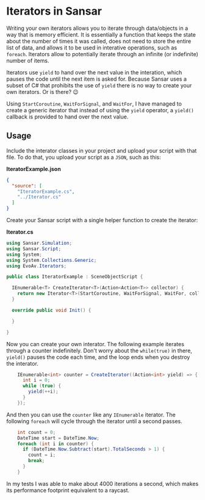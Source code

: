 # Iterators in Sansar

Writing your own iterators allows you to iterate through data/objects in a way that is memory efficient. It is essentially a function that keeps the state about the number of times it was called, does not need to store the entire list of data, and allows it to be used in interative operations, such as `foreach`. Iterators allow to potentially iterate through an infinite (or indefinite) number of items.

Iterators use `yield` to hand over the next value in the interation, which pauses the code until the next item is asked for. Because Sansar uses a subset of C# that prohibits the use of `yield` there is no way to create your own iterators. Or is there? 😉

Using `StartCoroutine`, `WaitForSignal`, and `WaitFor`, I have managed to create a generic iterator that instead of using the `yield` operator, a `yield()` callback is provided to hand over the next value.

## Usage

Include the interator classes in your project and upload your script with that file. To do that, you upload your script as a `JSON`, such as this:

**IteratorExample.json**
```JSON
{
  "source": [
    "IteratorExample.cs",
    "../Iterator.cs"
  ]
}
```

Create your Sansar script with a single helper function to create the iterator:

**Iterator.cs**
```csharp
using Sansar.Simulation;
using Sansar.Script;
using System;
using System.Collections.Generic;
using EvoAv.Iterators;

public class IteratorExample : SceneObjectScript {

  IEnumerable<T> CreateIterator<T>(Action<Action<T>> collector) {
    return new Iterator<T>(StartCoroutine, WaitForSignal, WaitFor, collector);
  }

  override public void Init() {

  }

}
```

Now you can create your own interator. The following example iterates through a counter indefinitely. Don't worry about the `while(true)` in there, `yield()` pauses the code each time, and the loop ends when you destroy the interator.

```csharp
    IEnumerable<int> counter = CreateIterator((Action<int> yield) => {
      int i = 0;
      while (true) {
        yield(++i);
      }
    });
```

And then you can use the `counter` like any `IEnumerable` iterator. The following `foreach` will cycle through the iterator until a second passes. 

```csharp
    int count = 0;
    DateTime start = DateTime.Now;
    foreach (int i in counter) {
      if (DateTime.Now.Subtract(start).TotalSeconds > 1) {
        count = i;
        break;
      }
    }
```

In my tests I was able to make about 4000 iterations a second, which makes its performance footprint equivalent to a raycast.